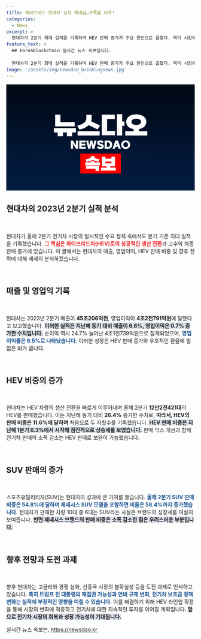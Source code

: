 ```yaml
---
title: 하이브리드 현대차 실적 역대급…주목할 이유!
categories:
  - News
excerpt: >
  현대차가 2분기 최대 실적을 기록하며 HEV 판매 증가가 주요 원인으로 꼽혔다. 북미 시장에서의 판매는 15.2% 늘었고, HEV 비중은 처음으로 11.6%에 도달했다. 전기차 판매는 줄었지만 HEV가 이를 상쇄하며 성장을 지속하고 있다.
feature_text: >
  ## koreablockchain 실시간 뉴스 속보입니다.

  현대차가 2분기 최대 실적을 기록하며 HEV 판매 증가가 주요 원인으로 꼽혔다. 북미 시장에서의 판매는 15.2% 늘었고, HEV 비중은 처음으로 11.6%에 도달했다. 전기차 판매는 줄었지만 HEV가 이를 상쇄하며 성장을 지속하고 있다.
image: '/assets/img/newsdao_breakingnews.jpg'
---
```


<p><img src="/assets/img/newsdao_breakingnews.jpg" alt="koreablockchain 속보" /></p>

<h2 data-ke-size="size26">현대차의 2023년 2분기 실적 분석</h2>

<p data-ke-size="size16">&nbsp;</p>

<p>현대차가 올해 2분기 전기차 시장의 일시적인 수요 정체 속에서도 분기 기준 최대 실적을 기록했습니다. <b><span style="color: #ee2323;">그 핵심은 하이브리드차(HEV)로의 성공적인 생산 전환</span></b>과 고수익 차종 판매 증가에 있습니다. 이 글에서는 현대차의 매출, 영업이익, HEV 판매 비중 및 향후 전략에 대해 세세히 분석하겠습니다.</p>

<p data-ke-size="size16">&nbsp;</p>

<h2 data-ke-size="size26">매출 및 영업익 기록</h2>

<p data-ke-size="size16">&nbsp;</p>

<p>현대차는 2023년 2분기 매출이 <strong>45조206억원</strong>, 영업이익이 <strong>4조2천791억원</strong>에 달했다고 보고했습니다. <b><span style="background-color: #21538527;">이러한 실적은 지난해 동기 대비 매출이 6.6%, 영업이익은 0.7% 증가한 수치입니다.</span></b> 순이익 역시 24.7% 늘어난 4조1천739억원으로 집계되었으며, <b><span style="color: #1a5490;">영업이익률은 9.5%로 나타났습니다.</span></b> 이러한 성장은 HEV 판매 증가와 우호적인 환율에 힘입은 바가 큽니다.</p>

<p data-ke-size="size16">&nbsp;</p>

<h2 data-ke-size="size26">HEV 비중의 증가</h2>

<p data-ke-size="size16">&nbsp;</p>

<p>현대차는 HEV 차량의 생산 전환을 빠르게 이루어내며 올해 2분기 <strong>12만2천421대</strong>의 HEV를 판매했습니다. 이는 지난해 동기 대비 <strong>26.4%</strong> 증가한 수치로, <b><span style="ee2323;">따라서, HEV의 판매 비중은 11.6%에 달하며</span></b> 처음으로 두 자릿수를 기록했습니다. <b><span style="background-color: #21538527;">HEV 판매 비중은 지난해 1분기 6.3%에서 시작해 점진적으로 상승세를 보였습니다.</span></b> 판매 믹스 개선과 함께 전기차 판매의 소폭 감소는 HEV 판매로 보완이 가능했습니다.</p>

<p data-ke-size="size16">&nbsp;</p>

<h2 data-ke-size="size26">SUV 판매의 증가</h2>

<p data-ke-size="size16">&nbsp;</p>

<p>스포츠유틸리티차(SUV)는 현대차의 성과에 큰 기여를 했습니다. <b><span style="color: #1a5490;">올해 2분기 SUV 판매 비중은 54.8%에 달하며 제네시스 SUV 모델을 포함하면 비율은 58.4%까지 증가했습니다.</span></b> 현대차가 판매한 차량 10대 중 6대는 SUV라는 사실은 브랜드의 성장세를 여실히 보여줍니다. <b><span style="background-color: #21538527;">반면 제네시스 브랜드의 판매 비중은 소폭 감소한 점은 우려스러운 부분입니다.</span></b></p>

<p data-ke-size="size16">&nbsp;</p>

<h2 data-ke-size="size26">향후 전망과 도전 과제</h2>

<p data-ke-size="size16">&nbsp;</p>

<p>향후 현대차는 고금리와 경쟁 심화, 신흥국 시장의 불확실성 등을 도전 과제로 인식하고 있습니다. <b><span style="color: #1a5490;">특히 트럼프 전 대통령의 재집권 가능성과 연비 규제 변화, 전기차 보조금 정책 변화는 실적에 부정적인 영향을 미칠 수 있습니다.</span></b> 이를 해결하기 위해 HEV 라인업 확장을 통해 시장의 변화에 적응하고 전기차에 대한 지속적인 투자를 이어갈 계획입니다. <b><span style="background-color: #21538527;">앞으로 전기차 시장의 회복과 성장 가능성이 기대됩니다.</span></b></p>
실시간 뉴스 속보는, <a href="https://newsdao.kr" rel="dofollow">https://newsdao.kr</a>


